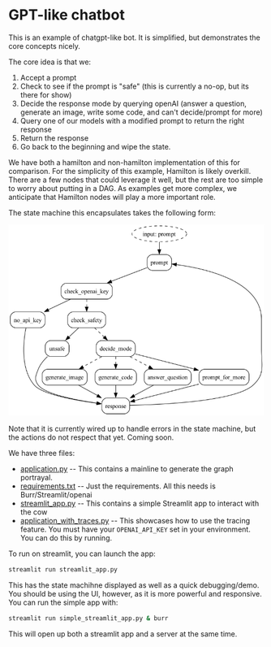 # GPT-like chatbot

This is an example of chatgpt-like bot. It is simplified, but demonstrates the core concepts nicely.

The core idea is that we:

1. Accept a prompt
2. Check to see if the prompt is "safe" (this is currently a no-op, but its there for show)
3. Decide the response mode by querying openAI (answer a question, generate an image, write some code, and can't decide/prompt for more)
4. Query one of our models with a modified prompt to return the right response
5. Return the response
6. Go back to the beginning and wipe the state.

We have both a hamilton and non-hamilton implementation of this for comparison. For the simplicity of this example,
Hamilton is likely overkill. There are a few nodes that could leverage it well, but the rest are too simple to
worry about putting in a DAG. As examples get more complex, we anticipate that Hamilton nodes will play a more important role.

The state machine this encapsulates takes the following form:

![State Machine](digraph.png)

Note that it is currently wired up to handle errors in the state machine, but the actions do not respect that yet. Coming soon.

We have three files:

- [application.py](application.py) -- This contains a mainline to generate the graph portrayal.
- [requirements.txt](requirements.txt) -- Just the requirements. All this needs is Burr/Streamlit/openai
- [streamlit_app.py](streamlit_app.py) -- This contains a simple Streamlit app to interact with the cow
- [application_with_traces.py](application_with_traces.py) -- This showcases how to use the tracing feature.
You must have your `OPENAI_API_KEY` set in your environment. You can do this by running.

To run on streamlit, you can launch the app:

```bash
streamlit run streamlit_app.py
```

This has the state machihne displayed as well as a quick debugging/demo. You should be using the UI,
however, as it is more powerful and responsive. You can run the simple app with:

```bash
streamlit run simple_streamlit_app.py & burr
```

This will open up both a streamlit app and a server at the same time.
